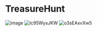 # TreasureHunt
![image](https://user-images.githubusercontent.com/94005703/208265094-56ea1812-561d-4304-8e50-8ba4460612d8.png)
![Ic95WysJKW](https://user-images.githubusercontent.com/94005703/208265143-0567c0c4-c836-46e6-84d9-36a83ed1b864.png)
![o3sEAxvXw5](https://user-images.githubusercontent.com/94005703/208265151-b9343b80-42ad-475c-9754-601c9cb62227.png)
